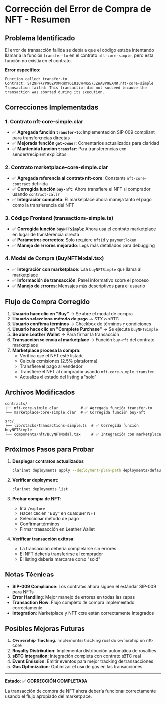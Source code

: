 # Corrección del Error de Compra de NFT - Resumen

## Problema Identificado

El error de transacción fallida se debía a que el código estaba intentando llamar a la función `transfer-to` en el contrato `nft-core-simple`, pero esta función no existía en el contrato.

**Error específico:**
```
Function called: transfer-to
Contract: ST29PFXYP90ZPXMRWXY6181CWHWS57JZWABP9EXMR.nft-core-simple
Transaction failed: This transaction did not succeed because the transaction was aborted during its execution.
```

## Correcciones Implementadas

### 1. Contrato nft-core-simple.clar
- ✅ **Agregada función `transfer-to`**: Implementación SIP-009 compliant para transferencias directas
- ✅ **Mejorada función `get-owner`**: Comentarios actualizados para claridad
- ✅ **Mantenida función `transfer`**: Para transferencias con sender/recipient explícitos

### 2. Contrato marketplace-core-simple.clar
- ✅ **Agregada referencia al contrato nft-core**: Constante `nft-core-contract` definida
- ✅ **Corregida función `buy-nft`**: Ahora transfiere el NFT al comprador usando `contract-call?`
- ✅ **Integración completa**: El marketplace ahora maneja tanto el pago como la transferencia del NFT

### 3. Código Frontend (transactions-simple.ts)
- ✅ **Corregida función `buyNFTSimple`**: Ahora usa el contrato marketplace en lugar de transferencia directa
- ✅ **Parámetros correctos**: Solo requiere `nftId` y `paymentToken`
- ✅ **Manejo de errores mejorado**: Logs más detallados para debugging

### 4. Modal de Compra (BuyNFTModal.tsx)
- ✅ **Integración con marketplace**: Usa `buyNFTSimple` que llama al marketplace
- ✅ **Información de transacción**: Panel informativo sobre el proceso
- ✅ **Manejo de errores**: Mensajes más descriptivos para el usuario

## Flujo de Compra Corregido

1. **Usuario hace clic en "Buy"** → Se abre el modal de compra
2. **Usuario selecciona método de pago** → STX o sBTC
3. **Usuario confirma términos** → Checkbox de términos y condiciones
4. **Usuario hace clic en "Complete Purchase"** → Se ejecuta `buyNFTSimple`
5. **Se abre Leather Wallet** → Para firmar la transacción
6. **Transacción se envía al marketplace** → Función `buy-nft` del contrato marketplace
7. **Marketplace procesa la compra**:
   - Verifica que el NFT esté listado
   - Calcula comisiones (2.5% plataforma)
   - Transfiere el pago al vendedor
   - Transfiere el NFT al comprador usando `nft-core-simple.transfer`
   - Actualiza el estado del listing a "sold"

## Archivos Modificados

```
contracts/
├── nft-core-simple.clar          # ✅ Agregada función transfer-to
└── marketplace-core-simple.clar  # ✅ Corregida función buy-nft

src/
├── lib/stacks/transactions-simple.ts  # ✅ Corregida función buyNFTSimple
└── components/nft/BuyNFTModal.tsx     # ✅ Integración con marketplace
```

## Próximos Pasos para Probar

1. **Desplegar contratos actualizados**:
   ```bash
   clarinet deployments apply --deployment-plan-path deployments/default.testnet-plan.yaml
   ```

2. **Verificar deployment**:
   ```bash
   clarinet deployments list
   ```

3. **Probar compra de NFT**:
   - Ir a `/explore`
   - Hacer clic en "Buy" en cualquier NFT
   - Seleccionar método de pago
   - Confirmar términos
   - Firmar transacción en Leather Wallet

4. **Verificar transacción exitosa**:
   - La transacción debería completarse sin errores
   - El NFT debería transferirse al comprador
   - El listing debería marcarse como "sold"

## Notas Técnicas

- **SIP-009 Compliance**: Los contratos ahora siguen el estándar SIP-009 para NFTs
- **Error Handling**: Mejor manejo de errores en todas las capas
- **Transaction Flow**: Flujo completo de compra implementado correctamente
- **Integration**: Marketplace y NFT core están correctamente integrados

## Posibles Mejoras Futuras

1. **Ownership Tracking**: Implementar tracking real de ownership en nft-core
2. **Royalty Distribution**: Implementar distribución automática de royalties
3. **sBTC Integration**: Integración completa con contrato sBTC real
4. **Event Emission**: Emitir eventos para mejor tracking de transacciones
5. **Gas Optimization**: Optimizar el uso de gas en las transacciones

---

**Estado**: ✅ **CORRECCIÓN COMPLETADA**

La transacción de compra de NFT ahora debería funcionar correctamente usando el flujo apropiado del marketplace.
